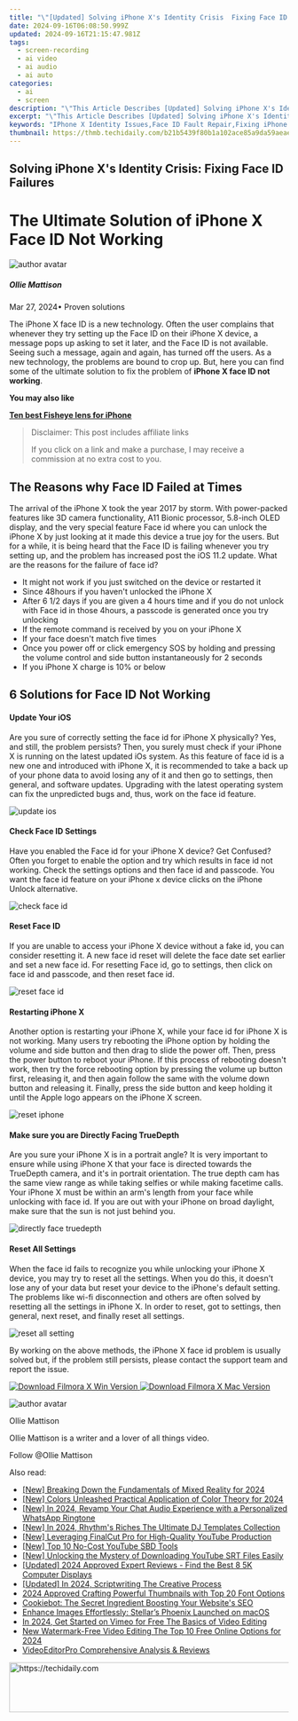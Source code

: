 ```yaml
---
title: "\"[Updated] Solving iPhone X's Identity Crisis  Fixing Face ID Failures\""
date: 2024-09-16T06:08:50.999Z
updated: 2024-09-16T21:15:47.981Z
tags: 
  - screen-recording
  - ai video
  - ai audio
  - ai auto
categories: 
  - ai
  - screen
description: "\"This Article Describes [Updated] Solving iPhone X's Identity Crisis: Fixing Face ID Failures\""
excerpt: "\"This Article Describes [Updated] Solving iPhone X's Identity Crisis: Fixing Face ID Failures\""
keywords: "IPhone X Identity Issues,Face ID Fault Repair,Fixing iPhone X Recognition,Solving Apple XID Problems,Correcting iPhone Face ID,Addressing XID Glitches,Remedying X's Identity Failures"
thumbnail: https://thmb.techidaily.com/b21b5439f80b1a102ace85a9da59aeae7943c3afff9ae70d9fb6a7745b13a600.jpg
---
```


## Solving iPhone X's Identity Crisis: Fixing Face ID Failures

# The Ultimate Solution of iPhone X Face ID Not Working

![author avatar](https://images.wondershare.com/filmora/article-images/ollie-mattison.jpg)

##### Ollie Mattison

 Mar 27, 2024• Proven solutions

The iPhone X face ID is a new technology. Often the user complains that whenever they try setting up the Face ID on their iPhone X device, a message pops up asking to set it later, and the Face ID is not available. Seeing such a message, again and again, has turned off the users. As a new technology, the problems are bound to crop up. But, here you can find some of the ultimate solution to fix the problem of **iPhone X face ID not working**.

**You may also like**

**[Ten best Fisheye lens for iPhone](https://tools.techidaily.com/wondershare/filmora/download/)**

>  Disclaimer: This post includes affiliate links
>
>  If you click on a link and make a purchase, I may receive a commission at no extra cost to you.
>

## The Reasons why Face ID Failed at Times

The arrival of the iPhone X took the year 2017 by storm. With power-packed features like 3D camera functionality, A11 Bionic processor, 5.8-inch OLED display, and the very special feature Face id where you can unlock the iPhone X by just looking at it made this device a true joy for the users. But for a while, it is being heard that the Face ID is failing whenever you try setting up, and the problem has increased post the iOS 11.2 update. What are the reasons for the failure of face id?

* It might not work if you just switched on the device or restarted it
* Since 48hours if you haven't unlocked the iPhone X
* After 6 1/2 days if you are given a 4 hours time and if you do not unlock with Face id in those 4hours, a passcode is generated once you try unlocking
* If the remote command is received by you on your iPhone X
* If your face doesn't match five times
* Once you power off or click emergency SOS by holding and pressing the volume control and side button instantaneously for 2 seconds
* If you iPhone X charge is 10% or below

## 6 Solutions for Face ID Not Working

#### Update Your iOS

Are you sure of correctly setting the face id for iPhone X physically? Yes, and still, the problem persists? Then, you surely must check if your iPhone X is running on the latest updated iOs system. As this feature of face id is a new one and introduced with iPhone X, it is recommended to take a back up of your phone data to avoid losing any of it and then go to settings, then general, and software updates. Upgrading with the latest operating system can fix the unpredicted bugs and, thus, work on the face id feature.

![update ios](https://images.wondershare.com/filmora/article-images/update-ios.png)

#### Check Face ID Settings

Have you enabled the Face id for your iPhone X device? Get Confused? Often you forget to enable the option and try which results in face id not working. Check the settings options and then face id and passcode. You want the face id feature on your iPhone x device clicks on the iPhone Unlock alternative.

![check face id](https://images.wondershare.com/filmora/article-images/settings-face-id2.jpg)

#### Reset Face ID

If you are unable to access your iPhone X device without a fake id, you can consider resetting it. A new face id reset will delete the face date set earlier and set a new face id. For resetting Face id, go to settings, then click on face id and passcode, and then reset face id.

![reset face id](https://images.wondershare.com/filmora/article-images/reset-face-id-iphone-x.jpg)

#### Restarting iPhone X

Another option is restarting your iPhone X, while your face id for iPhone X is not working. Many users try rebooting the iPhone option by holding the volume and side button and then drag to slide the power off. Then, press the power button to reboot your iPhone. If this process of rebooting doesn't work, then try the force rebooting option by pressing the volume up button first, releasing it, and then again follow the same with the volume down button and releasing it. Finally, press the side button and keep holding it until the Apple logo appears on the iPhone X screen.

![reset iphone](https://images.wondershare.com/filmora/article-images/iPhone-X-Hard-Reset-Buttons.png)

#### Make sure you are Directly Facing TrueDepth

Are you sure your iPhone X is in a portrait angle? It is very important to ensure while using iPhone X that your face is directed towards the TrueDepth camera, and it's in portrait orientation. The true depth cam has the same view range as while taking selfies or while making facetime calls. Your iPhone X must be within an arm's length from your face while unlocking with face id. If you are out with your iPhone on broad daylight, make sure that the sun is not just behind you.

![directly face truedepth](https://images.wondershare.com/filmora/article-images/directly-face.jpg)

#### Reset All Settings

When the face id fails to recognize you while unlocking your iPhone X device, you may try to reset all the settings. When you do this, it doesn't lose any of your data but reset your device to the iPhone's default setting. The problems like wi-fi disconnection and others are often solved by resetting all the settings in iPhone X. In order to reset, got to settings, then general, next reset, and finally reset all settings.

![reset all setting](https://images.wondershare.com/filmora/article-images/reset-all-settings.jpg)

By working on the above methods, the iPhone X face id problem is usually solved but, if the problem still persists, please contact the support team and report the issue.

[![Download Filmora X Win Version](https://images.wondershare.com/filmora/guide/download-btn-win.jpg) ](https://tools.techidaily.com/wondershare/filmora/download/) [![Download Filmora X Mac Version](https://images.wondershare.com/filmora/guide/download-btn-mac.jpg) ](https://tools.techidaily.com/wondershare/filmora/download/)

![author avatar](https://images.wondershare.com/filmora/article-images/ollie-mattison.jpg)

Ollie Mattison

Ollie Mattison is a writer and a lover of all things video.

Follow @Ollie Mattison


<ins class="adsbygoogle"
     style="display:block"
     data-ad-format="autorelaxed"
     data-ad-client="ca-pub-7571918770474297"
     data-ad-slot="1223367746"></ins>



<ins class="adsbygoogle"
     style="display:block"
     data-ad-client="ca-pub-7571918770474297"
     data-ad-slot="8358498916"
     data-ad-format="auto"
     data-full-width-responsive="true"></ins>


<span class="atpl-alsoreadstyle">Also read:</span>
<div><ul>
<li><a href="https://fox-glue.techidaily.com/new-breaking-down-the-fundamentals-of-mixed-reality-for-2024/"><u>[New] Breaking Down the Fundamentals of Mixed Reality for 2024</u></a></li>
<li><a href="https://fox-glue.techidaily.com/new-colors-unleashed-practical-application-of-color-theory-for-2024/"><u>[New] Colors Unleashed Practical Application of Color Theory for 2024</u></a></li>
<li><a href="https://fox-glue.techidaily.com/new-in-2024-revamp-your-chat-audio-experience-with-a-personalized-whatsapp-ringtone/"><u>[New] In 2024, Revamp Your Chat Audio Experience with a Personalized WhatsApp Ringtone</u></a></li>
<li><a href="https://youtube-tips.techidaily.com/n-2024-rhythms-riches-the-ultimate-dj-templates-collection/"><u>[New] In 2024, Rhythm's Riches The Ultimate DJ Templates Collection</u></a></li>
<li><a href="https://facebook-video-footage.techidaily.com/new-leveraging-finalcut-pro-for-high-quality-youtube-production/"><u>[New] Leveraging FinalCut Pro for High-Quality YouTube Production</u></a></li>
<li><a href="https://youtube-sure.techidaily.com/op-10-no-cost-youtube-sbd-tools/"><u>[New] Top 10 No-Cost YouTube SBD Tools</u></a></li>
<li><a href="https://fox-glue.techidaily.com/new-unlocking-the-mystery-of-downloading-youtube-srt-files-easily/"><u>[New] Unlocking the Mystery of Downloading YouTube SRT Files Easily</u></a></li>
<li><a href="https://fox-glue.techidaily.com/updated-2024-approved-expert-reviews-find-the-best-8-5k-computer-displays/"><u>[Updated] 2024 Approved Expert Reviews - Find the Best 8 5K Computer Displays</u></a></li>
<li><a href="https://fox-glue.techidaily.com/updated-in-2024-scriptwriting-the-creative-process/"><u>[Updated] In 2024, Scriptwriting The Creative Process</u></a></li>
<li><a href="https://youtube-sure.techidaily.com/approved-crafting-powerful-thumbnails-with-top-20-font-options/"><u>2024 Approved Crafting Powerful Thumbnails with Top 20 Font Options</u></a></li>
<li><a href="https://techidaily.com/cookiebot-the-secret-ingredient-boosting-your-websites-seo/"><u>Cookiebot: The Secret Ingredient Boosting Your Website's SEO</u></a></li>
<li><a href="https://data-wizards.techidaily.com/enhance-images-effortlessly-stellars-phoenix-launched-on-macos/"><u>Enhance Images Effortlessly: Stellar’s Phoenix Launched on macOS</u></a></li>
<li><a href="https://vimeo-videos.techidaily.com/in-2024-get-started-on-vimeo-for-free-the-basics-of-video-editing/"><u>In 2024, Get Started on Vimeo for Free The Basics of Video Editing</u></a></li>
<li><a href="https://ai-video-tools.techidaily.com/new-watermark-free-video-editing-the-top-10-free-online-options-for-2024/"><u>New Watermark-Free Video Editing The Top 10 Free Online Options for 2024</u></a></li>
<li><a href="https://fox-glue.techidaily.com/videoeditorpro-comprehensive-analysis-and-reviews/"><u>VideoEditorPro Comprehensive Analysis & Reviews</u></a></li>
</ul></div>

<!-- affiliate ads begin -->
<a href="https://appsumo.8odi.net/c/5597632/2137380/7443" target="_top" id="2137380">
  <img src="//a.impactradius-go.com/display-ad/7443-2137380" border="0" alt="https://techidaily.com" width="728" height="90"/>
</a>
<img height="0" width="0" src="https://appsumo.8odi.net/i/5597632/2137380/7443" style="position:absolute;visibility:hidden;" border="0" />
<!-- affiliate ads end -->


